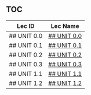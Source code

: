 TOC
---
|Lec ID| Lec Name|
| ---| --- |
|## UNIT 0.0|[## UNIT 0.0](notes.md#unit-0.0-introduction.)|
|## UNIT 0.1|[## UNIT 0.1](notes.md#unit-0.1-the-road-ahead)|
|## UNIT 0.2|[## UNIT 0.2](notes.md#unit-0.2-nand-to-hack)|
|## UNIT 0.3|[## UNIT 0.3](notes.md#unit-0.3-hack-to-tetris)|
|## UNIT 1.1|[## UNIT 1.1](notes.md#unit-1.1-boolean-logic)|
|## UNIT 1.2|[## UNIT 1.2](notes.md#unit-1.2-boolean-function-synthesis)|
